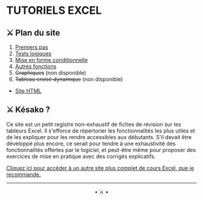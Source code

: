 # **TUTORIELS EXCEL**

## ⚔️ Plan du site

1. [Premiers pas](/premiers-pas.md)
2. [Tests logiques](/tests-logiques.md)
3. [Mise en forme conditionnelle](/mise-en-forme-conditionnelle.md)
4. [Autres fonctions](/autres-fonctions.md)
5. ~~Graphiques~~ (non disponible)
6. ~~Tableau croisé dynamique~~ (non disponible)
* [Site HTML](/index-html.md)


## ⚔️ Késako ?

Ce site est un petit registre non-exhaustif de fiches de révision sur les tableurs Excel. Il s'efforce de répertorier les fonctionnalités les plus utiles et de les expliquer pour les rendre accessibles aux débutants. S'il devait être développé plus encore, ce serait pour tendre à une exhaustivité des fonctionnalités offertes par le logiciel, et peut-être même pour proposer des exercices de mise en pratique avec des corrigés explicatifs.

[Cliquez ici pour accéder à un autre site plus complet de cours Excel, que je recommande.](https://www.excel-pratique.com/fr/formation-excel)


* * *

<center>• ⚔️ •</center>
